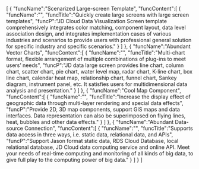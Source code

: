 [
	{
		"funcName":"Scenarized Large-screen Template",
		"funcContent":[
			{
				"funcName":"",
				"funcTitle":"Quickly create large screens with large screen templates",
				"funcP":"JD Cloud Data Visualization Screen template comprehensively integrates color matching, component layout, data level association design, and integrates implementation cases of various industries and scenarios to provide users with professional general solution for specific industry and specific scenarios."
			}
		]
	},
	{
		"funcName":"Abundant Vector Charts",
		"funcContent":[
			{
				"funcName":"",
				"funcTitle":"Multi-chart format, flexible arrangement of multiple combinations of plug-ins to meet users’ needs",
				"funcP":"JD data large screen provides line chart, column chart, scatter chart, pie chart, water level map, radar chart, K-line chart, box line chart, calendar heat map, relationship chart, funnel chart, Sankey diagram, instrument panel, etc. It satisfies users for multidimensional data analysis and presentation."
			}
		]
	},
	{
		"funcName":"Cool Map Component",
		"funcContent":[
			{
				"funcName":"",
				"funcTitle":"Increase the display effect of geographic data through multi-layer rendering and special data effects",
				"funcP":"Provide 2D, 3D map components, support GIS maps and data interfaces. Data representation can also be superimposed on flying lines, heat, bubbles and other data effects."
			}
		]
	},
	{
		"funcName":"Abundant Data-source Connection",
		"funcContent":[
			{
				"funcName":"",
				"funcTitle":"Supports data access in three ways, i.e. static data, relational data, and APIs",
				"funcP":"Support Jason format static data, RDS Cloud Database, local relational database, JD Cloud data computing service and online API. Meet your needs of real-time computing and monitoring of all kinds of big data, to give full play to the computing power of big data."
			}
		]
	}
]